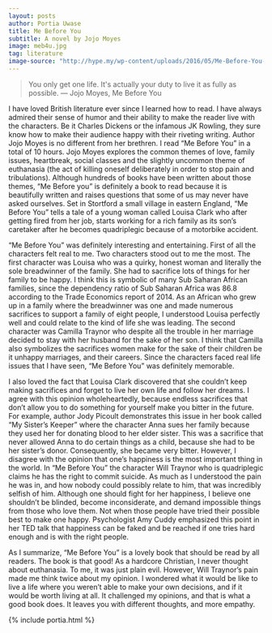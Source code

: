 ```yaml
---
layout: posts
author: Portia Uwase
title: Me Before You
subtitle: A novel by Jojo Moyes
image: meb4u.jpg
tag: literature
image-source: "http://hype.my/wp-content/uploads/2016/05/Me-Before-You-Novel-1024x1024.jpg"
---
```


<blockquote> You only get one life. It's actually your duty to live it as fully as possible. ― Jojo Moyes, Me Before You  </blockquote>

I have loved British literature ever since I learned how to read. I have always admired their sense of humor and their ability to make the reader live with the characters. Be it Charles Dickens or the infamous JK Rowling, they sure know how to make their audience happy with their riveting writing. Author Jojo Moyes is no different from her brethren. I read “Me Before You” in a total of 10 hours. Jojo Moyes explores the common themes of love, family issues, heartbreak, social classes and the slightly uncommon theme of euthanasia (the act of killing oneself deliberately in order to stop pain and tribulations). Although hundreds of books have been written about those themes, “Me Before you” is definitely a book to read because it is beautifully written and raises questions that some of us may never have asked ourselves. Set in Stortford a small village in eastern England, “Me Before You” tells a tale of a young woman called Louisa Clark who after getting fired from her job, starts working for a rich family as its son’s caretaker after he becomes quadriplegic because of a motorbike accident.

“Me Before You” was definitely interesting and entertaining. First of all the characters felt real to me. Two characters stood out to me the most. The first character was Louisa who was a quirky, honest woman and literally the sole breadwinner of the family. She had to sacrifice lots of things for her family to be happy. I think this is symbolic of many Sub Saharan African families, since the dependency ratio of Sub Saharan Africa was 86.8 according to the Trade Economics report of 2014. As an African who grew up in a family where the breadwinner was one and made numerous sacrifices to support a family of eight people, I understood Louisa perfectly well and could relate to the kind of life she was leading.  The second character was Camilla Traynor who despite all the trouble in her marriage decided to stay with her husband for the sake of her son. I think that Camilla also symbolizes the sacrifices women make for the sake of their children be it unhappy marriages, and their careers. Since the characters faced real life issues that I have seen, “Me Before You” was definitely memorable.

I also loved the fact that Louisa Clark discovered that she couldn’t keep making sacrifices and forget to live her own life and follow her dreams. I agree with this opinion wholeheartedly, because endless sacrifices that don’t allow you to do something for yourself make you bitter in the future. For example, author Jody Picoult demonstrates this issue in her book called “My Sister’s Keeper” where the character Anna sues her family because they used her for donating blood to her elder sister. This was a sacrifice that never allowed Anna to do certain things as a child, because she had to be her sister’s donor. Consequently, she became very bitter. However, I disagree with the opinion that one’s happiness is the most important thing in the world. In “Me Before You” the character Will Traynor who is quadriplegic claims he has the right to commit suicide. As much as I understood the pain he was in, and how nobody could possibly relate to him, that was incredibly selfish of him. Although one should fight for her happiness, I believe one shouldn’t be blinded, become inconsiderate, and demand impossible things from those who love them. Not when those people have tried their possible best to make one happy. Psychologist Amy Cuddy emphasized this point in her TED talk that happiness can be faked and be reached if one tries hard enough and is with the right people.

As I summarize, “Me Before You” is a lovely book that should be read by all readers. The book is that good! As a hardcore Christian, I never thought about euthanasia. To me, it was just plain evil. However, Will Traynor’s pain made me think twice about my opinion. I wondered what it would be like to live a life where you weren’t able to make your own decisions, and if it would be worth living at all. It challenged my opinions, and that is what a good book does. It leaves you with different thoughts, and more empathy.


{% include portia.html %}
